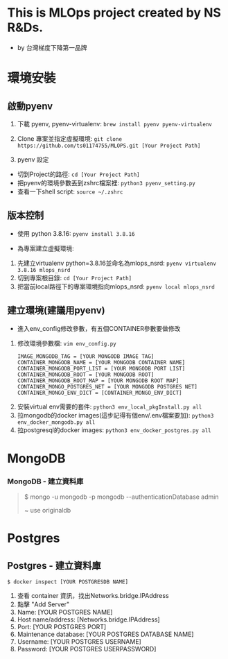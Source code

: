 # This is MLOps project created by NS R&Ds.
- by 台灣梯度下降第一品牌

# 環境安裝
## 啟動pyenv
1. 下載 pyenv, pyenv-virtualenv: ```brew install pyenv pyenv-virtualenv```

2. Clone 專案並指定虛擬環境: ```git clone https://github.com/ts01174755/MLOPS.git [Your Project Path]```

3. pyenv 設定

* 切到Project的路徑: ```cd [Your Project Path]``` 
* 把pyenv的環境參數丟到zshrc檔案裡: ```python3 pyenv_setting.py```
* 查看一下shell script: ```source ~/.zshrc```

## 版本控制
- 使用 python 3.8.16: ```pyenv install 3.8.16```

- 為專案建立虛擬環境: 
1. 先建立virtualenv python=3.8.16並命名為mlops_nsrd: ```pyenv virtualenv 3.8.16 mlops_nsrd```
2. 切到專案根目錄: ```cd [Your Project Path]```
3. 把當前local路徑下的專案環境指向mlops_nsrd: ```pyenv local mlops_nsrd```
    
## 建立環境(建議用pyenv)
- 進入env_config修改參數，有五個CONTAINER參數要做修改
1. 修改環境參數檔: ```vim env_config.py```
    ```
    IMAGE_MONGODB_TAG = [YOUR MONGODB IMAGE TAG]
    CONTAINER_MONGODB_NAME = [YOUR MONGODB CONTAINER NAME]
    CONTAINER_MONGODB_PORT_LIST = [YOUR MONGODB PORT LIST]
    CONTAINER_MONGODB_ROOT = [YOUR MONGODB ROOT]
    CONTAINER_MONGODB_ROOT_MAP = [YOUR MONGODB ROOT MAP]
    CONTAINER_MONGO_POSTGRES_NET = [YOUR MONGODB POSTGRES NET]
    CONTAINER_MONGO_ENV_DICT = [CONTAINER_MONGO_ENV_DICT]
    ```
2. 安裝virtual env需要的套件: ```python3 env_local_pkgInstall.py all```
3. 拉mongodb的docker images(這步記得有個env/.env檔案要加): ```python3 env_docker_mongodb.py all```
4. 拉postgresql的docker images: ```python3 env_docker_postgres.py all```

# MongoDB

### MongoDB - 建立資料庫

> $ mongo -u mongodb -p mongodb --authenticationDatabase admin
>
> ~ use originaldb
 
# Postgres

## Postgres - 建立資料庫
```$ docker inspect [YOUR POSTGRESDB NAME]```

1. 查看 container 資訊，找出Networks.bridge.IPAddress
2. 點擊 "Add Server"
3. Name: [YOUR POSTGRES NAME]
4. Host name/address: [Networks.bridge.IPAddress]
5. Port: [YOUR POSTGRES PORT]
6. Maintenance database: [YOUR POSTGRES DATABASE NAME]
7. Username: [YOUR POSTGRES USERNAME]
8. Password: [YOUR POSTGRES USERPASSWORD]